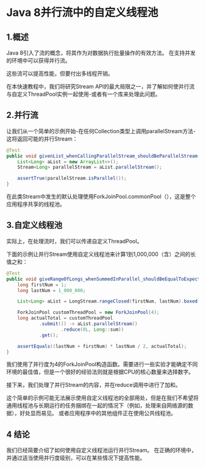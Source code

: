 # Java 8并行流中的自定义线程池

## 1.概述
Java 8引入了流的概念，将其作为对数据执行批量操作的有效方法。 在支持并发的环境中可以获得并行流。

这些流可以提高性能，但要付出多线程开销。


在本快速教程中，我们将研究Stream API的最大局限之一，并了解如何使并行流与自定义ThreadPool实例一起使用-或者有一个库来处理此问题。

## 2.并行流
让我们从一个简单的示例开始-在任何Collection类型上调用parallelStream方法-这将返回可能的并行Stream：

```java
@Test
public void givenList_whenCallingParallelStream_shouldBeParallelStream() {
    List<Long> aList = new ArrayList<>();
    Stream<Long> parallelStream = aList.parallelStream();

    assertTrue(parallelStream.isParallel());
}
```

在此类Stream中发生的默认处理使用ForkJoinPool.commonPool（），这是整个应用程序共享的线程池。

## 3.自定义线程池
实际上，在处理流时，我们可以传递自定义ThreadPool。

下面的示例让并行Stream使用自定义线程池来计算1到1,000,000（含）之间的长值之和：

```java
@Test
public void giveRangeOfLongs_whenSummedInParallel_shouldBeEqualToExpectedTotal() throws InterruptedException, ExecutionException {
    long firstNum = 1;
    long lastNum = 1_000_000;

    List<Long> aList = LongStream.rangeClosed(firstNum, lastNum).boxed().collect(Collectors.toList());

    ForkJoinPool customThreadPool = new ForkJoinPool(4);
    long actualTotal = customThreadPool
            .submit(() -> aList.parallelStream()
                    .reduce(0L, Long::sum))
            .get();

    assertEquals((lastNum + firstNum) * lastNum / 2, actualTotal);
}
```

我们使用了并行度为4的ForkJoinPool构造函数。需要进行一些实验才能确定不同环境的最佳值，但是一个很好的经验法则就是根据CPU的核心数量来选择数字。

接下来，我们处理了并行Stream的内容，并在reduce调用中进行了加和。

这个简单的示例可能无法展示使用自定义线程池的全部用处，但是在我们不希望将通用线程池与长期运行的任务捆绑在一起的情况下（例如，处理来自网络源的数据），好处显而易见。 或者应用程序中的其他组件正在使用公共线程池。

## 4 结论
我们已经简要介绍了如何使用自定义线程池运行并行Stream。 在正确的环境中，并通过适当使用并行度级别，可以在某些情况下提高性能。